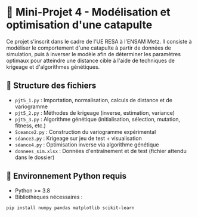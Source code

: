 # 🎯 Mini-Projet 4 - Modélisation et optimisation d'une catapulte

Ce projet s'inscrit dans le cadre de l'UE RESA à l'ENSAM Metz. Il consiste à modéliser le comportement d'une catapulte à partir de données de simulation, puis à inverser le modèle afin de déterminer les paramètres optimaux pour atteindre une distance cible à l'aide de techniques de krigeage et d'algorithmes génétiques.

## 📁 Structure des fichiers

- `pjt5_1.py` : Importation, normalisation, calculs de distance et de variogramme
- `pjt5_2.py` : Méthodes de krigeage (inverse, estimation, variance)
- `pjt5_3.py` : Algorithme génétique (initialisation, sélection, mutation, fitness, etc.)
- `Sceance2.py` : Construction du variogramme expérimental
- `séance3.py` : Krigeage sur jeu de test + visualisation
- `séance4.py` : Optimisation inverse via algorithme génétique
- `donnees_sim.xlsx` : Données d'entraînement et de test (fichier attendu dans le dossier)

## 🧪 Environnement Python requis

- Python >= 3.8
- Bibliothèques nécessaires :

```bash
pip install numpy pandas matplotlib scikit-learn
